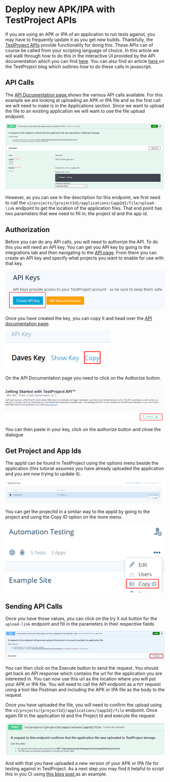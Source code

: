 # Deploy new APK/IPA with TestProject APIs

If you are using an APK or IPA of an application to run tests against, you may have to frequently update it as you get new builds. Thankfully, the [TestProject APIs](https://api.testproject.io/docs/v2/) provide functionality for doing this. These APIs can of course be called from your scripting language of choice. In this article we will walk through how to do this in the interactive UI provided by the API documentation which you can find [here](https://api.testproject.io/docs/v2/). You can also find an article [here ](https://blog.testproject.io/2019/08/27/test-automation-ci-testproject-api/)on the TestProject blog which outlines how to do these calls in javascript.

## API Calls

The [API Documentation page](https://api.testproject.io/docs/v2/),shows the various API calls available. For this example we are looking at uploading an APK or IPA file and so the first call we will need to make is in the Applications section. Since we want to upload the file to an existing application we will want to use the file upload endpoint.

![File upload endpoint](../.gitbook/assets/image%20%28242%29.png)

However, as you can see in the description for this endpoint, we first need to call the  `v2/projects/{projectId}/applications/{appId}/file/upload-link` endpoint to get the location of the application files.  That end point has two parameters that wee need to fill in; the project id and the app id.

## Authorization

Before you can do any API calls, you will need to authorize the API. To do this you will need an API key. You can get you API key by going to the integrations tab and then navigating to the [API page](https://app.testproject.io/#/integrations/api). From there you can create an API key and specify what projects you want to enable for use with that key.

![Create an API Key](../.gitbook/assets/image%20%28228%29.png)

Once you have created the key, you can copy it and head over the [API documentation page](https://api.testproject.io/docs/v2/).

![Copy API Key](../.gitbook/assets/image%20%28229%29.png)

On the API Documentation page you need to click on the Authorize button.

![Authorize API Calls](../.gitbook/assets/image%20%2841%29.png)

You can then paste in your key, click on the authorize button and close the dialogue

## Get Project and App Ids

The appId can be found in TestProject using the options menu beside the application \(this tutorial assumes you have already uploaded the application and you are now trying to update it\).

![Get Application Id](../.gitbook/assets/image%20%28101%29.png)

You can get the projectId in a similar way to the appId by going to the project and using the Copy ID option on the more menu.

![ProjectId](../.gitbook/assets/image%20%28182%29.png)

## Sending API Calls

Once you have those values, you can click on the try it out button for the `upload-link` endpoint and fill in the parameters in their respective fields

![Fill in parameters](../.gitbook/assets/image%20%28237%29.png)

You can then click on the Execute button to send the request. You should get back an API response which contains the url for the application you are interested in. You can now use this url as the location where you will put your APK or IPA file. You will need to call the API endpoint as a `PUT` request using a tool like Postman and including the APK or IPA file as the body to the request.

Once you have uploaded the file, you will need to confirm the upload using the  `v2/projects/{projectId}/applications/{appId}/file` endpoint.  Once again fill in the application Id and the Project Id and execute the request

![Confirm the upload](../.gitbook/assets/image%20%28232%29.png)

And with that you have uploaded a new version of your APK or IPA file for testing against in TestProject. As a next step you may find it helpful to script this in you CI using [this blog post ](https://blog.testproject.io/2019/08/27/test-automation-ci-testproject-api/)as an example.



